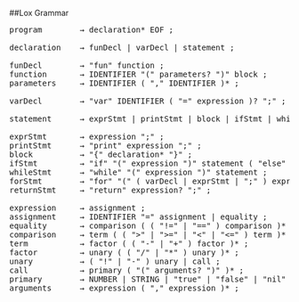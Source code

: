##Lox Grammar
<pre>
program        → declaration* EOF ;

declaration    → funDecl | varDecl | statement ;

funDecl        → "fun" function ;
function       → IDENTIFIER "(" parameters? ")" block ;
parameters     → IDENTIFIER ( "," IDENTIFIER )* ;

varDecl        → "var" IDENTIFIER ( "=" expression )? ";" ;

statement      → exprStmt | printStmt | block | ifStmt | whileStmt | forStmt | returnStmt;

exprStmt       → expression ";" ;
printStmt      → "print" expression ";" ;
block          → "{" declaration* "}" ;
ifStmt         → "if" "(" expression ")" statement ( "else" statement )? ;
whileStmt      → "while" "(" expression ")" statement ;
forStmt        → "for" "(" ( varDecl | exprStmt | ";" ) expression? ";" expression? ")" statement ;
returnStmt     → "return" expression? ";" ;

expression     → assignment ;
assignment     → IDENTIFIER "=" assignment | equality ;
equality       → comparison ( ( "!=" | "==" ) comparison )* ;
comparison     → term ( ( ">" | ">=" | "<" | "<=" ) term )* ;
term           → factor ( ( "-" | "+" ) factor )* ;
factor         → unary ( ( "/" | "*" ) unary )* ;
unary          → ( "!" | "-" ) unary | call ;
call           → primary ( "(" arguments? ")" )* ;
primary        → NUMBER | STRING | "true" | "false" | "nil" | "(" expression ")" ;
arguments      → expression ( "," expression )* ;
</pre>